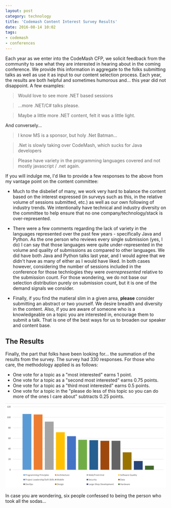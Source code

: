 ```yaml
---
layout: post
category: technology
title: 'Codemash Content Interest Survey Results'
date: 2016-08-14 10:02
tags:
- codemash
- conferences
---
```


Each year as we enter into the CodeMash CFP, we solicit feedback from the community
to see what they are interested in hearing about in the coming conference. We 
provide this information in aggregate to the folks submitting talks as well as
use it as input to our content selection process. Each year, the results are both 
helpful and sometimes humorous and... this year did not disappoint. A few examples:

> Would love to see more .NET based sessions

> ...more .NET/C# talks please.

> Maybe a little more .NET content, felt it was a little light.

And conversely...

> I know MS is a sponsor, but holy .Net Batman...

> .Net is slowly taking over CodeMash, which sucks for Java developers

> Please have variety in the programming languages covered and not mostly javascript / .net again.

If you will indulge me, I'd like to provide a few responses to the above from my 
vantage point on the content committee:

* Much to the disbelief of many, we work very hard to balance the content based 
on the interest expressed (in surveys such as this, in the relative volume of 
sessions submitted, etc.) as well as our own following of industry trends. We 
intentionally have technical and industry diversity on the committee to help ensure
that no one company/technology/stack is over-represented.

* There were a few comments regarding the lack of variety in the languages 
represented over the past few years - specifically Java and Python. As the one 
person who reviews every single submission (yes, I do) I can say that those languages 
were quite under-represented in the volume and quality of submissions as compared 
to other languages. We did have both Java and Python talks last year, and I would 
agree that we didn't have as many of either as I would have liked. In both cases 
however, considering the number of sessions included in the conference for those 
technlogies they were _overrepresented_ relative to the submission count. For those 
wondering, we do not base our selection distribution purely on submission count, but
it is one of the demand signals we consider.

* Finally, if you find the matieral slim in a given area, __please__ consider 
submitting an abstract or two yourself. We desire breadth and diversity in the 
content. Also, if you are aware of someone who is a knowledgeable on a topic you 
are interested in, encourage them to submit a talk. That is one of the best ways 
for us to broaden our speaker and content base.

## The Results
Finally, the part that folks have been looking for... the summation of the results 
from the survey. The survey had 330 responses. For those who care, the methodology 
applied is as follows:
* One vote for a topic as a "most interested" earns 1 point.
* One vote for a topic as a "second most interested" earns 0.75 points.
* One vote for a topic as a "third most interested" earns 0.5 points.
* One vote for a topic in the "please do less of this topic so you can do more of the ones I care about" subtracts 0.25 points.

<img alt=' 2017 CodeMash Content Interest Survey Results' src='/images/2017_cm_interest.png' class='blogimage img-responsive'>

In case you are wondering, six people confessed to being the person who took all 
the sodas...